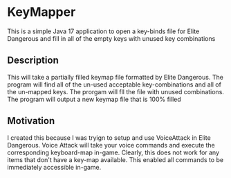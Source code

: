 # KeyMapper
This is a simple Java 17 application to open a key-binds file for Elite Dangerous and fill in all of the empty keys with unused key combinations

## Description
This will take a partially filled keymap file formatted by Elite Dangerous.
The program will find all of the un-used acceptable key-combinations and all of the un-mapped keys.
The prorgam will fll the file with unused combinations.
The program will output a new keymap file that is 100% filled

## Motivation
I created this because I was tryign to setup and use VoiceAttack in Elite Dangerous. Voice Attack will take your voice commands and execute the corresponding keyboard-map in-game. Clearly, this does not work for any items that don't have a key-map available. This enabled all commands to be immediately accessible in-game.
